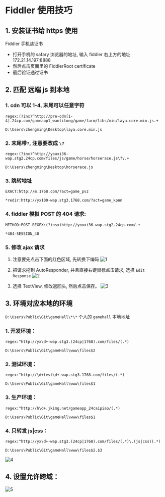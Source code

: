 # Fiddler 使用技巧

## 1. 安装证书给 https 使用

Fiddler 手机装证书

- 打开手机的 safary 浏览器的地址, 输入 fiddler 右上方的地址 172.21.14.197:8888
- 然后点击页面里的 FiddlerRoot certificate
- 最后验证通过证书

## 2. 匹配 远端 js 到本地

### 1. cdn 可以 1-4, 末尾可以任意字符

```
regex:(?inx)^http://pre-cdn[1-4].24cp.com/gameapp1_wanlitong/game/farm/libs/min/laya.core.min.js.+

D:\Users\zhengming\Desktop\laya.core.min.js
```

### 2. 末尾带`?`, 注意要改成 `\?`

```
regex:(?inx)^http://youxi36-wap.stg2.24cp.com/files/js/game/horse/horserace.js\?v.+

D:\Users\zhengming\Desktop\horserace.js
```

### 3. 跳转地址

```
EXACT:http://m.1768.com/?act=game_pvz

*redir:http://yx100-wap.stg3.1768.com/?act=game_kpnn
```

### 4. fiddler 模拟 POST 的 404 请求:

```
METHOD:POST REGEX:(?insx)http://youxi36-wap.stg2.24cp.com/.+

*404-SESSION_40
```

### 5. 修改 ajax 请求

1. 注意要先点击下面的红色区域, 先转换下编码
   ![1](https://user-images.githubusercontent.com/32337542/54504703-aaf6a880-496f-11e9-92bd-49e2a4d4d247.png)

2. 把请求拖到 AutoResponder, 并且直接右键鼠标点击请求, 选择 `Edit Response`
   ![2](https://user-images.githubusercontent.com/32337542/54504706-ae8a2f80-496f-11e9-9d1e-b5568d1463c3.png)

3. 选择 TextView, 修改返回头, 然后点击保存。
   ![3](https://user-images.githubusercontent.com/32337542/54504709-b1852000-496f-11e9-9e0e-17cbaf1819af.png)

## 3. 环境对应本地的环境

`D:\Users\Public\Git\gameHall\*\*` 个人的 `gamehall` 本地地址

### 1. 开发环境：

```
regex:^http://yx\d+-wap.stg3.(24cp|1768).com/files/(.*)

D:\Users\Public\Git\gameHall\www\files$2
```

### 2. 测试环境：

```
regex:^http://\d+test\d+-wap.stg3.1768.com/files/(.*)

D:\Users\Public\Git\gameHall\www\files$1
```

### 3. 生产环境：

```
regex:^http://h\d+.jkimg.net/gameapp_24caipiao/(.*)

D:\Users\Public\Git\gameHall\www\files$1
```

### 4. 只转发 js|css：

```
regex:^http://yx\d+-wap.stg3.(24cp|1768).com/files/(.*)\.(js|css)(.*)

D:\Users\Public\Git\gameHall\www\files$2.$3
```

![4](https://user-images.githubusercontent.com/32337542/54504993-07a69300-4971-11e9-9eea-820384f63675.png)

## 4. 设置允许跨域：

![5](https://user-images.githubusercontent.com/32337542/54504990-007f8500-4971-11e9-8517-ba0fd0f92c07.png)

```

```
